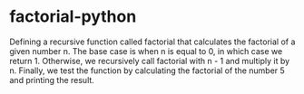 # factorial-python
Defining a recursive function called factorial that calculates the factorial of a given number n. The base case is when n is equal to 0, in which case we return 1. Otherwise, we recursively call factorial with n - 1 and multiply it by n. Finally, we test the function by calculating the factorial of the number 5 and printing the result.
